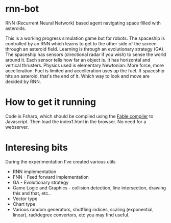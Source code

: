 # rnn-bot
RNN (Recurrent Neural Network) based agent navigating space filled with asteroids. 

[Picture]: pic.twitter.com/gjLcqTpXyx "Simulation"

This is a working progress simulation game but for robots. The spaceship is controlled by an RNN which learns to get to the other side of the screen through an asteroid field. Learning is through an evolutionary strategy (GA). The spaceship has sensors (directional radar if you wish) to sense the world around it. Each sensor tells how far an object is. It has horizontal and vertical thrusters. Physics used is elementary Newtonian:  More force, more accelleration. Fuel is limited and accelleration uses up the fuel. If spaceship hits an asteroid, that's the end of it. Which way to look and move are decided by RNN.

# How to get it running
Code is Fsharp, which should be compiled using the [Fable compiler](https://fable.io) to Javascript. Then load the index1.html in the browser. No need for a webserver.

# Interesing bits
During the experimentation I've created various utils 
* RNN implementation
* FNN - Feed forward implementation 
* GA - Evolutionary strategy
* Game Logic and Graphics - collision detection, line intersection, drawing this and that,  etc..
* Vector type
* Chart type
* Various random generators, shuffling indices, scaling (exponential, linear), rad/degree convertors, etc you may find useful.
